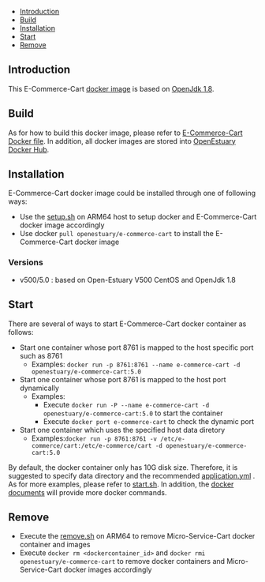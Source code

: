 * [Introduction](#1)
* [Build ](#2)
* [Installation](#3)
* [Start](#4)
* [Remove](#5)

## <a name="1">Introduction</a>

This E-Commerce-Cart [docker image](https://docs.docker.com/) is based on [OpenJdk 1.8](http://openjdk.java.net/install/).


## <a name="2">Build</a>
As for how to build this docker image, please refer to [E-Commerce-Cart Docker file](https://github.com/open-estuary/dockerfiles/tree/master/micro-service/cart/Dockerfile).
In addition, all docker images are stored into [OpenEstuary Docker Hub](https://cloud.docker.com/app/openestuary).

## <a name="3">Installation</a>
E-Commerce-Cart docker image could be installed through one of following ways:  
- Use the [setup.sh](https://github.com/open-estuary/packages/blob/master/docker_apps/e-commerce-cart/setup.sh) on ARM64 host to setup docker and E-Commerce-Cart docker image accordingly
- Use docker `pull openestuary/e-commerce-cart` to install the E-Commerce-Cart docker image  

### Versions 
- v500/5.0 : based on Open-Estuary V500 CentOS and OpenJdk 1.8

## <a name="4">Start</a>
There are several of ways to start E-Commerce-Cart docker container as follows:
- Start one container whose port 8761 is mapped to the host specific port such as 8761
  - Examples: `docker run -p 8761:8761 --name e-commerce-cart -d openestuary/e-commerce-cart:5.0`
- Start one container whose port 8761 is mapped to the host port dynamically
  - Examples:
    - Execute `docker run -P --name e-commerce-cart -d openestuary/e-commerce-cart:5.0` to start the container
    - Execute `docker port e-commerce-cart` to check the dynamic port
- Start one container which uses the specified host data diretory 
  - Examples:`docker run -p 8761:8761 -v /etc/e-commerce/cart:/etc/e-commerce/cart -d openestuary/e-commerce-cart:5.0`

By default, the docker container only has 10G disk size. Therefore, it is suggested to specify data directory and the recommended [application.yml](https://github.com/open-estuary/packages/blob/master/docker_apps/e-commerce-cart/application.yml) . 
As for more examples, please refer to [start.sh](https://github.com/open-estuary/packages/blob/master/docker_apps/e-commerce-cart/start.sh).
In addition, the [docker documents](https://docs.docker.com/) will provide more docker commands.

## <a name="5">Remove</a>
- Execute the [remove.sh](https://github.com/open-estuary/packages/blob/master/docker_apps/e-commerce-cart/remove.sh) on ARM64 to remove Micro-Service-Cart docker container and images 
- Execute `docker rm <dockercontainer_id>` and `docker rmi openestuary/e-commerce-cart` to remove docker containers and Micro-Service-Cart docker images accordingly